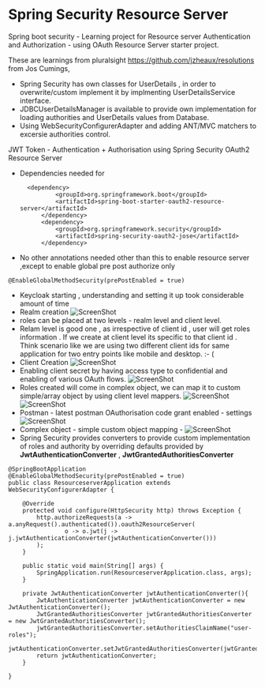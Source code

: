 # Spring Security Resource Server
Spring boot security - Learning project for Resource server Authentication and Authorization - using OAuth Resource Server starter project. <br>

These are learnings from pluralsight https://github.com/jzheaux/resolutions from Jos Cumings, <br>
- Spring Security has own classes for UserDetails , in order to overwrite/custom implement it by implmenting UserDetailsService interface.
- JDBCUserDetailsManager is available to provide own implementation for loading authorities and UserDetails values from Database.
- Using WebSecurityConfigurerAdapter and adding ANT/MVC matchers to excersie authorities control.<br>

JWT Token - Authentication + Authorisation using Spring Security OAuth2 Resource Server
- Dependencies needed for 
  ```
	<dependency>
			<groupId>org.springframework.boot</groupId>
			<artifactId>spring-boot-starter-oauth2-resource-server</artifactId>
		</dependency>
		<dependency>
			<groupId>org.springframework.security</groupId>
			<artifactId>spring-security-oauth2-jose</artifactId>
		</dependency>
    ```
- No other annotations needed other than this to enable resource server ,except to enable global pre post authorize only 
```
@EnableGlobalMethodSecurity(prePostEnabled = true)
```
- Keycloak starting , understanding and setting it up took considerable amount of time 
- Realm creation
![ScreenShot](https://github.com/saravana2906/oauth2-resource-server/blob/master/keycloak-realm.PNG)
- roles can be placed at two levels - realm level and client level.
- Relam level is good one , as irrespective of client id , user will get roles information . If we create at client level its specific to that client id .<br> Think scenario like we are using two different client ids for same application for two entry points like mobile and desktop. :- (
- Client Creation 
![ScreenShot](https://github.com/saravana2906/oauth2-resource-server/blob/master/clients.PNG)
- Enabling client secret by having access type to confidential and enabling of various OAuth flows.
![ScreenShot](https://github.com/saravana2906/oauth2-resource-server/blob/master/client-secret-flow-enabled.PNG)
- Roles created will come in complex object, we can map it to custom simple/array object by using client level mappers.
![ScreenShot](https://github.com/saravana2906/oauth2-resource-server/blob/master/mapper-client-level.PNG)
![ScreenShot](https://github.com/saravana2906/oauth2-resource-server/blob/master/client-id-based-roles.PNG)
- Postman - latest postman OAuthorisation code grant enabled - settings 
![ScreenShot](https://github.com/saravana2906/oauth2-resource-server/blob/master/postman.PNG)
- Complex object - simple custom object mapping - 
![ScreenShot](https://github.com/saravana2906/oauth2-resource-server/blob/master/decoded-token.PNG)
- Spring Security provides converters to provide custom implementation of roles and authority by overriding defaults provided by **JwtAuthenticationConverter** , **JwtGrantedAuthoritiesConverter**
```
@SpringBootApplication
@EnableGlobalMethodSecurity(prePostEnabled = true)
public class ResourceserverApplication extends WebSecurityConfigurerAdapter {

	@Override
	protected void configure(HttpSecurity http) throws Exception {
		http.authorizeRequests(a -> a.anyRequest().authenticated()).oauth2ResourceServer(
				o -> o.jwt(j -> j.jwtAuthenticationConverter(jwtAuthenticationConverter()))
		);
	}

	public static void main(String[] args) {
		SpringApplication.run(ResourceserverApplication.class, args);
	}

	private JwtAuthenticationConverter jwtAuthenticationConverter(){
		JwtAuthenticationConverter jwtAuthenticationConverter = new JwtAuthenticationConverter();
		JwtGrantedAuthoritiesConverter jwtGrantedAuthoritiesConverter = new JwtGrantedAuthoritiesConverter();
		jwtGrantedAuthoritiesConverter.setAuthoritiesClaimName("user-roles");
		jwtAuthenticationConverter.setJwtGrantedAuthoritiesConverter(jwtGrantedAuthoritiesConverter);
		return jwtAuthenticationConverter;
	}

}
```
